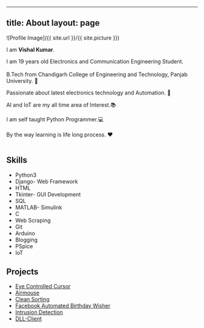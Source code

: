---
title: About
layout: page
-----
![Profile Image]({{ site.url }}/{{ site.picture }})
<br/>
<p>
I am <b>Vishal Kumar</b>.<br/>

I am 19 years old Electronics and Communication Engineering Student.<br/>  
B.Tech from Chandigarh College of Engineering and Technology, Panjab University. 🏫<br/>

Passionate about latest electronics technology and Automation. 🔌<br/>   

AI and IoT are my all time area of Interest.📚<br/>   

I am self taught Python Programmer.💻<br/>  
By the way learning is life long process. ❤<br/><br/>  
 
</p>

<h2>Skills</h2>

<ul class="skill-list">
	<li>Python3</li>
	<li>Django- Web Framework</li>
	<li>HTML</li>
	<li>Tkinter- GUI Development</li>
	<li>SQL</li>
	<li>MATLAB- Simulink</li>
	<li>C</li>
	<li>Web Scraping</li>
	<li>Git</li>
	<li>Arduino</li>
	<li>Blogging</li>
	<li>PSpice</li>
	<li>IoT</li>
	
</ul>

<h2>Projects</h2>

<ul>
	<li><a href="https://github.com/the-vishal/EyeControlledCursor">Eye Controlled Cursor</a></li>
	<li><a href="https://github.com/the-vishal/Air-Mouse">Airmouse</a></li>
	<li><a href="https://github.com/the-vishal/Clean-Sorting">Clean Sorting</a></li>
	<li><a href="https://github.com/the-vishal/Fb_Automated_Birthday_Wisher">Facebook Automated Birthday Wisher</a></li>
	<li><a href="https://github.com/the-vishal/Intrusion_Detection">Intrusion Detection</a></li>
	<li><a href="https://github.com/the-vishal/DLL-Client">DLL-Client</a></li>
</ul>
